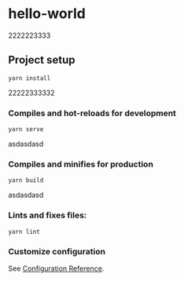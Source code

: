 # hello-world
2222223333
## Project setup
```
yarn install
```
22222333332
### Compiles and hot-reloads for development
```
yarn serve
```
asdasdasd
### Compiles and minifies for production
```
yarn build
```
asdasdasd
### Lints and fixes files:
```
yarn lint
```

### Customize configuration
See [Configuration Reference](https://cli.vuejs.org/config/).
